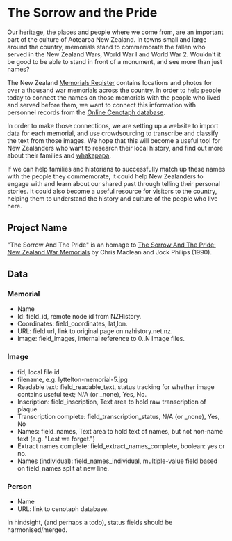 # The Sorrow and the Pride


Our heritage, the places and people where we come from, are an important part of the culture of Aotearoa New Zealand. In towns small and large around the country, memorials stand to commemorate the fallen who served in the New Zealand Wars, World War I and World War 2. Wouldn't it be good to be able to stand in front of a monument, and see more than just names?

The New Zealand [Memorials Register](http://www.nzhistory.net.nz/culture/the-memorials-register) contains locations and photos for over a thousand war memorials across the country. In order to help people today to connect the names on those memorials with the people who lived and served before them, we want to connect this information with personnel records from the [Online Cenotaph database](http://www.aucklandmuseum.com/war-memorial/online-cenotaph).

In order to make those connections, we are setting up a website to import data for each memorial, and use crowdsourcing to transcribe and classify the text from those images. We hope that this will become a useful tool for New Zealanders who want to research their local history, and find out more about their families and [whakapapa](http://www.teara.govt.nz/en/whakapapa-genealogy/page-1).

If we can help families and historians to successfully match up these names with the people they commemorate, it could help New Zealanders to engage with and learn about our shared past through telling their personal stories. It could also become a useful resource for visitors to the country, helping them to understand the history and culture of the people who live here.

## Project Name
"The Sorrow And The Pride" is an homage to [The Sorrow And The Pride: New Zealand War Memorials](https://www.amazon.com/sorrow-pride-New-Zealand-memorials/dp/0477014755) by Chris Maclean and Jock Philips (1990).

## Data

### Memorial
* Name
* Id: field_id, remote node id from NZHistory.
* Coordinates: field_coordinates, lat,lon.
* URL: field url, link to original page on nzhistory.net.nz.
* Image: field_images, internal reference to 0..N Image files.

### Image
* fid, local file id
* filename, e.g. lyttelton-memorial-5.jpg
* Readable text: field_readable_text, status tracking for whether image contains useful text; N/A (or _none), Yes, No.
* Inscription: field_inscription, Text area to hold raw transcription of plaque
* Transcription complete: field_transcription_status, N/A (or _none), Yes, No
* Names: field_names, Text area to hold text of names, but not non-name text (e.g. "Lest we forget.")
* Extract names complete: field_extract_names_complete, boolean: yes or no.
* Names (individual): field_names_individual, multiple-value field based on field_names split at new line.

### Person
* Name
* URL: link to cenotaph database.


In hindsight, (and perhaps a todo), status fields should be harmonised/merged.

